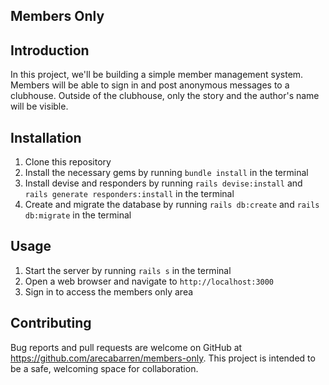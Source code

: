 Members Only
------------

Introduction
------------

In this project, we'll be building a simple member management system. Members will be able to sign in and post anonymous messages to a clubhouse. Outside of the clubhouse, only the story and the author's name will be visible.

Installation
------------

1. Clone this repository
2. Install the necessary gems by running `bundle install` in the terminal
3. Install devise and responders by running `rails devise:install` and `rails generate responders:install` in the terminal
4. Create and migrate the database by running `rails db:create` and `rails db:migrate` in the terminal

Usage
-----

1. Start the server by running `rails s` in the terminal
2. Open a web browser and navigate to `http://localhost:3000`
3. Sign in to access the members only area

Contributing
------------

Bug reports and pull requests are welcome on GitHub at https://github.com/arecabarren/members-only. This project is intended to be a safe, welcoming space for collaboration.
